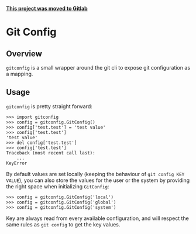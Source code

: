 **[This project was moved to Gitlab](https://gitlab.com/jmcs/python-gitconfig)**

Git Config
==========

Overview
--------
``gitconfig`` is a small wrapper around the git cli to expose git configuration as a mapping.
 
Usage
-----

``gitconfig`` is pretty straight forward:

    >>> import gitconfig
    >>> config = gitconfig.GitConfig()
    >>> config['test.test'] = 'test value'
    >>> config['test.test']
    'test value'
    >>> del config['test.test']
    >>> config['test.test']
    Traceback (most recent call last):
        ...
    KeyError
    
By default values are set locally (keeping the behaviour of ``git config KEY VALUE``), you can also store the values
for the user or the system by providing the right space when initializing ``GitConfig``:
    
    >>> config = gitconfig.GitConfig('local')
    >>> config = gitconfig.GitConfig('global')
    >>> config = gitconfig.GitConfig('system')
    
Key are always read from every available configuration, and will respect the same rules as ``git config`` to get the
key values.
